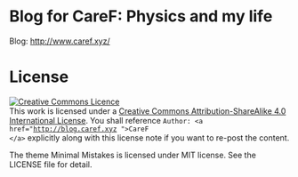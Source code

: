 # Blog for CareF: Physics and my life

Blog: http://www.caref.xyz/

# License 

<a rel="license" href="http://creativecommons.org/licenses/by-sa/4.0/"><img alt="Creative Commons Licence" style="border-width:0" src="https://i.creativecommons.org/l/by-sa/4.0/88x31.png" /></a><br />This work is licensed under a <a rel="license" href="http://creativecommons.org/licenses/by-sa/4.0/">Creative Commons Attribution-ShareAlike 4.0 International License</a>.
You shall reference <code>Author: &lt;a href=&quot;http://blog.caref.xyz &quot;&gt;CareF &lt;/a&gt;</code> explicitly along with this license note if you want to re-post the content.


The theme Minimal Mistakes is licensed under MIT license. See the
LICENSE file for detail. 
